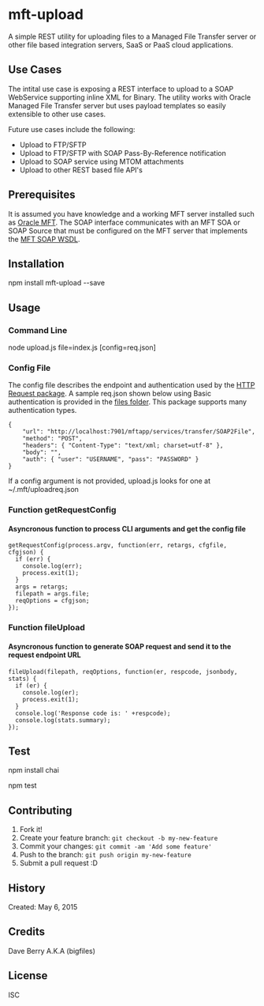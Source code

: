 # mft-upload
A simple REST utility for uploading files to a Managed File Transfer server or other file based integration servers, SaaS or PaaS cloud applications.

## Use Cases
The intital use case is exposing a REST interface to upload to a SOAP WebService supporting inline XML for Binary. The utility works with Oracle Managed File Transfer server but uses payload templates so easily extensible to other use cases.

Future use cases include the following:

* Upload to FTP/SFTP
* Upload to FTP/SFTP with SOAP Pass-By-Reference notification
* Upload to SOAP service using MTOM attachments 
* Upload to other REST based file API's


## Prerequisites

It is assumed you have knowledge and a working MFT server installed such as [Oracle MFT](http://bit.ly/oramft).
The SOAP interface communicates with an MFT SOA or SOAP Source that must be configured on the MFT server that implements the [MFT SOAP WSDL](https://docs.oracle.com/middleware/1213/mft/MFTUG/mftug_create_trnsfr.htm#MFTUG309). 

## Installation

npm install mft-upload --save

## Usage

### Command Line

node upload.js file=index.js [config=req.json]

### Config File
The config file describes the endpoint and authentication used by the [HTTP Request package](https://github.com/request/request). A sample req.json shown below using Basic authentication is provided in the [files folder](files/req.json). This package supports many authentication types.


```
{
    "url": "http://localhost:7901/mftapp/services/transfer/SOAP2File",
    "method": "POST",
    "headers": { "Content-Type": "text/xml; charset=utf-8" },
    "body": "",
    "auth": { "user": "USERNAME", "pass": "PASSWORD" }
}
```

If a config argument is not provided, upload.js looks for one at ~/.mft/uploadreq.json


### Function getRequestConfig 
#### Asyncronous function to process CLI arguments and get the config file

```
getRequestConfig(process.argv, function(err, retargs, cfgfile, cfgjson) {
  if (err) {
    console.log(err);
    process.exit(1);
  }
  args = retargs;
  filepath = args.file;
  reqOptions = cfgjson;
});
```

### Function fileUpload
#### Asyncronous function to generate SOAP request and send it to the request endpoint URL

```
fileUpload(filepath, reqOptions, function(er, respcode, jsonbody, stats) {
  if (er) {
    console.log(er);
    process.exit(1);
  } 
  console.log('Response code is: ' +respcode);
  console.log(stats.summary);
});

```

## Test

npm install chai

npm test

## Contributing

1. Fork it!
2. Create your feature branch: `git checkout -b my-new-feature`
3. Commit your changes: `git commit -am 'Add some feature'`
4. Push to the branch: `git push origin my-new-feature`
5. Submit a pull request :D

## History

Created: May 6, 2015

## Credits

Dave Berry A.K.A (bigfiles)

## License

ISC

